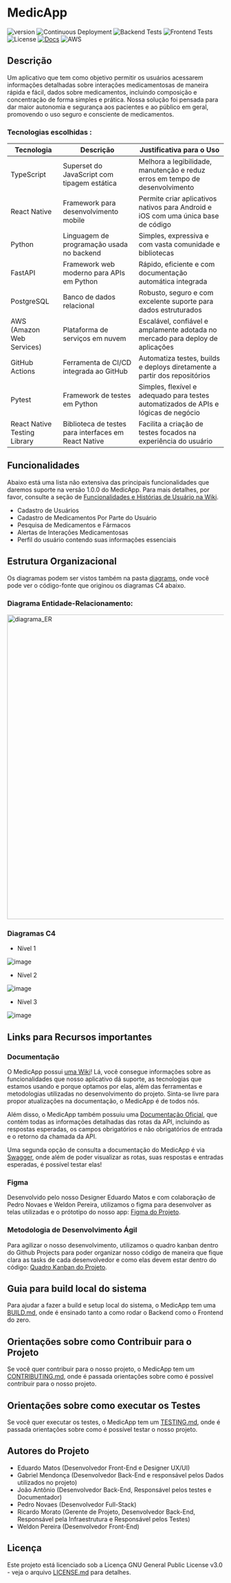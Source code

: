 # MedicApp

![version](https://img.shields.io/badge/version-1.0.0-blue.svg)
![Continuous Deployment](https://github.com/RicardoMorato/MedicApp/actions/workflows/deploy.yml/badge.svg)
![Backend Tests](https://github.com/RicardoMorato/MedicApp/actions/workflows/run_tests_backend.yml/badge.svg)
![Frontend Tests](https://github.com/RicardoMorato/MedicApp/actions/workflows/run_tests_frontend.yml/badge.svg)
![License](https://img.shields.io/github/license/RicardoMorato/MedicApp)
[![Docs](https://img.shields.io/badge/docs-available-blue.svg)](https://docs.medicapp.digital)
![AWS](https://img.shields.io/badge/deploy-AWS-yellow.svg)

## Descrição

Um aplicativo que tem como objetivo permitir os usuários acessarem informações detalhadas sobre interações medicamentosas de maneira rápida e fácil, dados sobre medicamentos, incluindo composição e concentração de forma simples e prática.
Nossa solução foi pensada para dar maior autonomia e segurança aos pacientes e ao público em geral, promovendo o uso seguro e consciente de medicamentos.

### Tecnologias escolhidas :

| Tecnologia                   | Descrição                                            | Justificativa para o Uso                                                            |
| ---------------------------- | ---------------------------------------------------- | ----------------------------------------------------------------------------------- |
| TypeScript                   | Superset do JavaScript com tipagem estática          | Melhora a legibilidade, manutenção e reduz erros em tempo de desenvolvimento        |
| React Native                 | Framework para desenvolvimento mobile                | Permite criar aplicativos nativos para Android e iOS com uma única base de código   |
| Python                       | Linguagem de programação usada no backend            | Simples, expressiva e com vasta comunidade e bibliotecas                            |
| FastAPI                      | Framework web moderno para APIs em Python            | Rápido, eficiente e com documentação automática integrada                           |
| PostgreSQL                   | Banco de dados relacional                            | Robusto, seguro e com excelente suporte para dados estruturados                     |
| AWS (Amazon Web Services)    | Plataforma de serviços em nuvem                      | Escalável, confiável e amplamente adotada no mercado para deploy de aplicações      |
| GitHub Actions               | Ferramenta de CI/CD integrada ao GitHub              | Automatiza testes, builds e deploys diretamente a partir dos repositórios           |
| Pytest                       | Framework de testes em Python                        | Simples, flexível e adequado para testes automatizados de APIs e lógicas de negócio |
| React Native Testing Library | Biblioteca de testes para interfaces em React Native | Facilita a criação de testes focados na experiência do usuário                      |

## Funcionalidades

Abaixo está uma lista não extensiva das principais funcionalidades que daremos suporte na versão 1.0.0 do MedicApp. Para mais detalhes, por favor, consulte a seção de [Funcionalidades e Histórias de Usuário na Wiki](https://github.com/RicardoMorato/MedicApp/wiki/Funcionalidades-e-Hist%C3%B3rias-de-Usu%C3%A1rio).

- Cadastro de Usuários
- Cadastro de Medicamentos Por Parte do Usuário
- Pesquisa de Medicamentos e Fármacos
- Alertas de Interações Medicamentosas
- Perfil do usuário contendo suas informações essenciais

## Estrutura Organizacional

Os diagramas podem ser vistos também na pasta [diagrams](https://github.com/RicardoMorato/MedicApp/tree/main/diagrams), onde você pode ver o código-fonte que originou os diagramas C4 abaixo.

### Diagrama Entidade-Relacionamento:

<img width="706" alt="diagrama_ER" src="https://github.com/user-attachments/assets/81c7120f-1719-4266-ae17-1e8016d87e0e" />

### Diagramas C4

- Nível 1

![image](https://github.com/user-attachments/assets/16967cff-5a78-44fe-9206-4663642cc78f)

- Nível 2

![image](https://github.com/user-attachments/assets/de1aa9b5-e3cb-4c67-98e1-f9ccad1f0411)

- Nível 3

![image](https://github.com/user-attachments/assets/1d03b2ef-334a-417e-98cc-53b591f56785)



## Links para Recursos importantes

### Documentação

O MedicApp possui [uma Wiki](https://github.com/RicardoMorato/MedicApp/wiki)! Lá, você consegue informações sobre as funcionalidades que nosso aplicativo dá suporte, as tecnologias que estamos usando e porque optamos por elas, além das ferramentas e metodologias utilizadas no desenvolvimento do projeto. Sinta-se livre para propor atualizações na documentação, o MedicApp é de todos nós.

Além disso, o MedicApp também possuiu uma [Documentação Oficial](https://docs.medicapp.digital/), que contém todas as informações detalhadas das rotas da API, incluindo as respostas esperadas, os campos obrigatórios e não obrigatórios de entrada e o retorno da chamada da API.

Uma segunda opção de consulta a documentação do MedicApp é via [Swagger](https://api.medicapp.digital/swagger), onde além de poder visualizar as rotas, suas respostas e entradas esperadas, é possível testar elas!

### Figma

Desenvolvido pelo nosso Designer Eduardo Matos e com colaboração de Pedro Novaes e Weldon Pereira, utilizamos o figma para desenvolver as telas utilizadas e o prótotipo do nosso app: [Figma do Projeto](https://www.figma.com/design/3LQPNrQ7mijdTFiu6P2u1K/App-MedicApp?node-id=0-1&t=K4Qc69s2wt7yMr6o-1).

### Metodologia de Desenvolvimento Ágil

Para agilizar o nosso desenvolvimento, utilizamos o quadro kanban dentro do Github Projects para poder organizar nosso código de maneira que fique clara as tasks de cada desenvolvedor e como elas devem estar dentro do código: [Quadro Kanban do Projeto](https://github.com/users/RicardoMorato/projects/2).

## Guia para build local do sistema

Para ajudar a fazer a build e setup local do sistema, o MedicApp tem uma [BUILD.md](https://github.com/RicardoMorato/MedicApp/blob/main/BUILD.md), onde é ensinado tanto a como rodar o Backend como o Frontend do zero.

## Orientações sobre como Contribuir para o Projeto

Se você quer contribuir para o nosso projeto, o MedicApp tem um [CONTRIBUTING.md](https://github.com/RicardoMorato/MedicApp/blob/main/CONTRIBUTING.md), onde é passada orientações sobre como é possível contribuir para o nosso projeto.

## Orientações sobre como executar os Testes

Se você quer executar os testes, o MedicApp tem um [TESTING.md](https://github.com/RicardoMorato/MedicApp/blob/main/TESTING.md), onde é passada orientações sobre como é possível testar o nosso projeto.

## Autores do Projeto

- Eduardo Matos (Desenvolvedor Front-End e Designer UX/UI)
- Gabriel Mendonça (Desenvolvedor Back-End e responsável pelos Dados utilizados no projeto)
- João Antônio (Desenvolvedor Back-End, Responsável pelos testes e Documentador)
- Pedro Novaes (Desenvolvedor Full-Stack)
- Ricardo Morato (Gerente de Projeto, Desenvolvedor Back-End, Responsável pela Infraestrutura e Responsável pelos Testes)
- Weldon Pereira (Desenvolvedor Front-End)

## Licença

Este projeto está licenciado sob a Licença GNU General Public License v3.0 - veja o arquivo [LICENSE.md](LICENSE) para detalhes.

